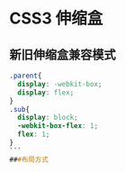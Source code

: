 # CSS3 伸缩盒

## 新旧伸缩盒兼容模式
```CSS
.parent{
  display: -webkit-box;
  display: flex;
}
.sub{
  display: block;
  -webkit-box-flex: 1;
  flex: 1;
}
``` 
###布局方式
